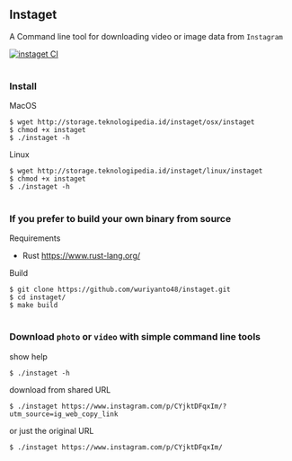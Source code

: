 ## Instaget

A Command line tool for downloading video or image data from `Instagram`

[![instaget CI](https://github.com/wuriyanto48/instaget/actions/workflows/ci.yml/badge.svg)](https://github.com/wuriyanto48/instaget/actions/workflows/ci.yml)

# 

### Install

MacOS
```shell
$ wget http://storage.teknologipedia.id/instaget/osx/instaget
$ chmod +x instaget
$ ./instaget -h
```

Linux
```shell
$ wget http://storage.teknologipedia.id/instaget/linux/instaget
$ chmod +x instaget
$ ./instaget -h
```

# 

### If you prefer to build your own binary from source
Requirements
- Rust https://www.rust-lang.org/

Build
```shell
$ git clone https://github.com/wuriyanto48/instaget.git
$ cd instaget/
$ make build
```

# 

### Download `photo` or `video` with simple command line tools

show help
```shell
$ ./instaget -h
```

download from shared URL
```shell
$ ./instaget https://www.instagram.com/p/CYjktDFqxIm/?utm_source=ig_web_copy_link
```

or just the original URL
```shell
$ ./instaget https://www.instagram.com/p/CYjktDFqxIm/
```